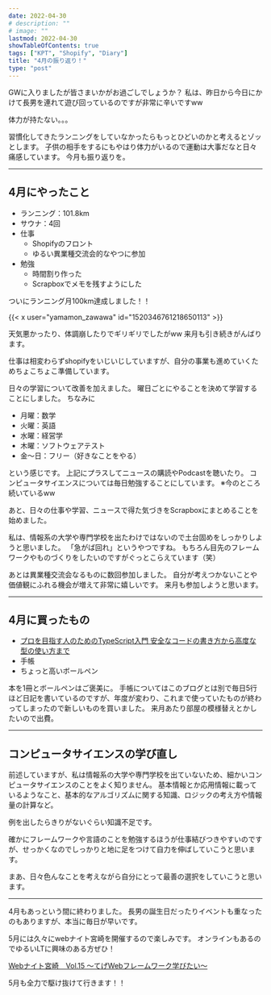 ```yaml
---
date: 2022-04-30
# description: ""
# image: ""
lastmod: 2022-04-30
showTableOfContents: true
tags: ["KPT", "Shopify", "Diary"]
title: "4月の振り返り！"
type: "post"
---
```


GWに入りましたが皆さまいかがお過ごしでしょうか？
私は、昨日から今日にかけて長男を連れて遊び回っているのですが非常に辛いですww

体力が持たない。。。

習慣化してきたランニングをしていなかったらもっとひどいのかと考えるとゾッとします。
子供の相手をするにもやはり体力がいるので運動は大事だなと日々痛感しています。
今月も振り返りを。

---

## 4月にやったこと

- ランニング：101.8km
- サウナ：4回
- 仕事
  - Shopifyのフロント
  - ゆるい異業種交流会的なやつに参加
- 勉強
  - 時間割り作った
  - Scrapboxでメモを残すようにした

ついにランニング月100km達成しました！！

{{< x user="yamamon_zawawa" id="1520346761218650113" >}}

天気悪かったり、体調崩したりでギリギリでしたがww
来月も引き続きがんばります。

仕事は相変わらずshopifyをいじいじしていますが、自分の事業も進めていくためちょこちょこ準備しています。

日々の学習について改善を加えました。
曜日ごとにやることを決めて学習することにしました。
ちなみに

- 月曜：数学
- 火曜：英語
- 水曜：経営学
- 木曜：ソフトウェアテスト
- 金〜日：フリー（好きなことをやる）

という感じです。
上記にプラスしてニュースの購読やPodcastを聴いたり。
コンピュータサイエンスについては毎日勉強することにしています。
※今のところ続いているww

あと、日々の仕事や学習、ニュースで得た気づきをScrapboxにまとめることを始めました。

私は、情報系の大学や専門学校を出たわけではないので土台固めをしっかりしようと思いました。
「急がば回れ」というやつですね。
もちろん目先のフレームワークやものづくりをしたいのですがぐっとこらえています（笑）

あとは異業種交流会なるものに数回参加しました。
自分が考えつかないことや価値観にふれる機会が増えて非常に嬉しいです。
来月も参加しようと思います。

---

## 4月に買ったもの

- [プロを目指す人のためのTypeScript入門 安全なコードの書き方から高度な型の使い方まで](https://gihyo.jp/book/2022/978-4-297-12747-3)
- 手帳
- ちょっと高いボールペン

本を1冊とボールペンはご褒美に。
手帳についてはこのブログとは別で毎日5行ほど日記を書いているのですが、年度が変わり、これまで使っていたものが終わってしまったので新しいものを買いました。
来月あたり部屋の模様替えとかしたいので出費。

---

## コンピュータサイエンスの学び直し

前述していますが、私は情報系の大学や専門学校を出ていないため、細かいコンピュータサイエンスのことをよく知りません。
基本情報とか応用情報に載っているようなこと、基本的なアルゴリズムに関する知識、ロジックの考え方や情報量の計算など。

例を出したらきりがないぐらい知識不足です。

確かにフレームワークや言語のことを勉強するほうが仕事結びつきやすいのですが、せっかくなのでしっかりと地に足をつけて自力を伸ばしていこうと思います。

まあ、日々色んなことを考えながら自分にとって最善の選択をしていこうと思います。

---

4月もあっという間に終わりました。
長男の誕生日だったりイベントも重なったのもありますが、本当に毎日が早いです。

5月には久々にwebナイト宮崎を開催するので楽しみです。
オンラインもあるのでゆるいLTに興味のある方ぜひ！

[Webナイト宮崎　Vol.15 〜てげWebフレームワーク学びたい〜](https://tegehoge.connpass.com/event/244970/)

5月も全力で駆け抜けて行きます！！
